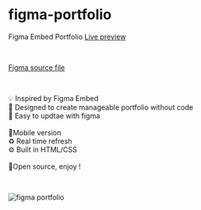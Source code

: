 # figma-portfolio

Figma Embed Portfolio
<a target="_blank" href="http://alexisriols.com/Portfolio/Figma/" title="Figma Embed Portfolio">Live preview</a>

<br/>

<a target="_blank" href="https://www.figma.com/c/file/780842272265877909" title="Figma Portfolio">Figma source file</a>

<br/>

💡 Inspired by Figma Embed<br/>
🎨 Designed to create manageable portfolio without code<br/>
🦄 Easy to updtae with figma<br/>
<br/>
📱Mobile version<br/>
♻️ Real time refresh<br/>
⚙️ Built in HTML/CSS<br/>
<br/>
🎁Open source, enjoy !

<br/>

![figma portfolio](http://www.alexisriols.com/Portfolio/2019/thumbnail.png "figma portfolio")



